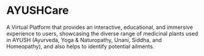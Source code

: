 # AYUSHCare
A Virtual Platform that provides an interactive, educational, and immersive experience to users, showcasing the diverse range of medicinal plants used in AYUSH (Ayurveda, Yoga &amp; Naturopathy, Unani, Siddha, and Homeopathy), and also helps to identify potential ailments.
